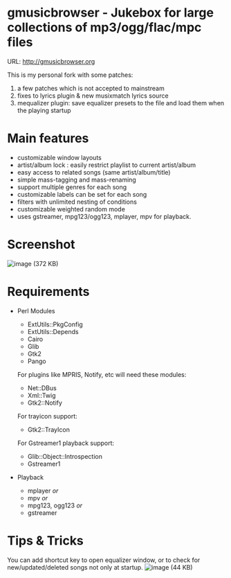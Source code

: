 gmusicbrowser - Jukebox for large collections of mp3/ogg/flac/mpc files
=======================================================================
URL: http://gmusicbrowser.org


This is my personal fork with some patches:

1) a few patches which is not accepted to mainstream
2) fixes to lyrics plugin & new musixmatch lyrics source
3) mequalizer plugin: save equalizer presets to the file and load them
when the playing startup


Main features
=============

- customizable window layouts
- artist/album lock : easily restrict playlist to current artist/album
- easy access to related songs (same artist/album/title)
- simple mass-tagging and mass-renaming
- support multiple genres for each song
- customizable labels can be set for each song
- filters with unlimited nesting of conditions
- customizable weighted random mode
- uses gstreamer, mpg123/ogg123, mplayer, mpv for playback.


Screenshot
==========
![image (372 KB)][scrshot img]


Requirements
============

- Perl Modules
    - ExtUtils::PkgConfig
    - ExtUtils::Depends
    - Cairo
    - Glib
    - Gtk2
    - Pango

    For plugins like MPRIS, Notify, etc will need these modules:
    - Net::DBus
    - Xml::Twig
    - Gtk2::Notify

    For trayicon support:
    - Gtk2::TrayIcon

    For Gstreamer1 playback support:
    - Glib::Object::Introspection
    - Gstreamer1

- Playback
    - mplayer           _or_
    - mpv               _or_
    - mpg123, ogg123    _or_
    - gstreamer


Tips & Tricks
=============

You can add shortcut key to open equalizer window, or to check for new/updated/deleted
songs not only at startup.
![image (44 KB)][scrshotpref img]

[scrshot img]:
https://raw.githubusercontent.com/chinarulezzz/gmusicbrowser-crz/master/scrshot.png

[scrshotpref img]:
https://raw.githubusercontent.com/chinarulezzz/gmusicbrowser-crz/master/scrshot_pref.png

